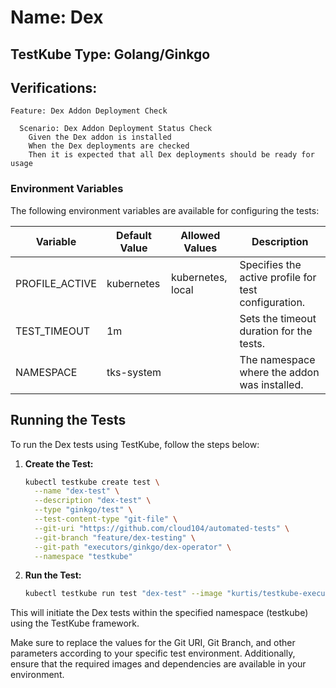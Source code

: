 # Name: Dex

## TestKube Type: Golang/Ginkgo

## Verifications:

```
Feature: Dex Addon Deployment Check

  Scenario: Dex Addon Deployment Status Check
    Given the Dex addon is installed
    When the Dex deployments are checked
    Then it is expected that all Dex deployments should be ready for usage
```

### Environment Variables

The following environment variables are available for configuring the tests:

| Variable         | Default Value | Allowed Values    | Description                                           |
|------------------|---------------|-------------------|-------------------------------------------------------|
| PROFILE_ACTIVE   | kubernetes    | kubernetes, local | Specifies the active profile for test configuration.  |
| TEST_TIMEOUT     | 1m            |                   | Sets the timeout duration for the tests.              |
| NAMESPACE        | tks-system    |                   | The namespace where the addon was installed.          |

## Running the Tests

To run the Dex tests using TestKube, follow the steps below:

1. **Create the Test:**
    ```bash
    kubectl testkube create test \
      --name "dex-test" \
      --description "dex-test" \
      --type "ginkgo/test" \
      --test-content-type "git-file" \
      --git-uri "https://github.com/cloud104/automated-tests" \
      --git-branch "feature/dex-testing" \
      --git-path "executors/ginkgo/dex-operator" \
      --namespace "testkube"
    ```

2. **Run the Test:**
    ```bash
    kubectl testkube run test "dex-test" --image "kurtis/testkube-executor-ginkgo:1.15.16" --namespace "testkube"
    ```

This will initiate the Dex tests within the specified namespace (testkube) using the TestKube framework.

Make sure to replace the values for the Git URI, Git Branch, and other parameters according to your specific test
environment. Additionally, ensure that the required images and dependencies are available in your environment.
